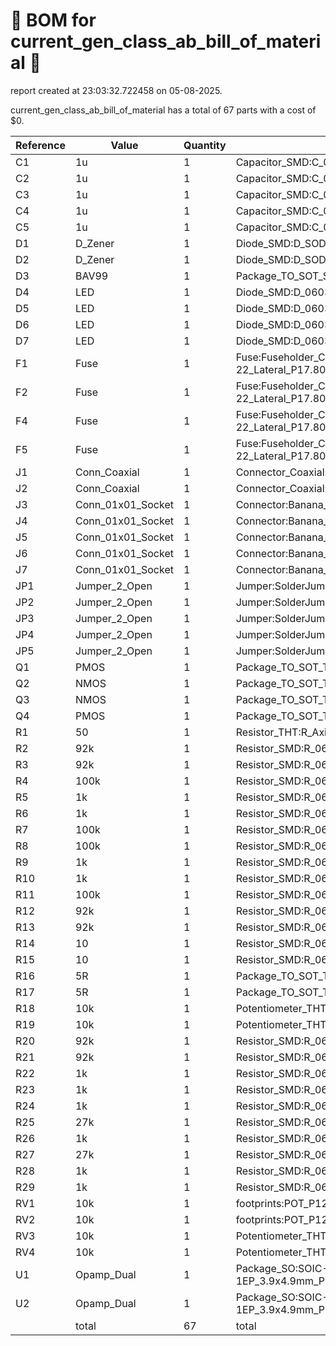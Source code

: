 # 📄 BOM for current_gen_class_ab_bill_of_material 📄

report created at 23:03:32.722458 on 05-08-2025.

current_gen_class_ab_bill_of_material has a total of 67 parts with a cost of $0.

| Reference | Value | Quantity | part number | cost |
| --------- | ----- | -------- | ----------- | ---- |
| C1 | 1u | 1 | Capacitor_SMD:C_0805_2012Metric | $0 |
| C2 | 1u | 1 | Capacitor_SMD:C_0805_2012Metric | $0 |
| C3 | 1u | 1 | Capacitor_SMD:C_0805_2012Metric | $0 |
| C4 | 1u | 1 | Capacitor_SMD:C_0805_2012Metric | $0 |
| C5 | 1u | 1 | Capacitor_SMD:C_0805_2012Metric | $0 |
| D1 | D_Zener | 1 | Diode_SMD:D_SOD-123 | $0 |
| D2 | D_Zener | 1 | Diode_SMD:D_SOD-123 | $0 |
| D3 | BAV99 | 1 | Package_TO_SOT_SMD:SOT-23 | $0 |
| D4 | LED | 1 | Diode_SMD:D_0603_1608Metric | $0 |
| D5 | LED | 1 | Diode_SMD:D_0603_1608Metric | $0 |
| D6 | LED | 1 | Diode_SMD:D_0603_1608Metric | $0 |
| D7 | LED | 1 | Diode_SMD:D_0603_1608Metric | $0 |
| F1 | Fuse | 1 | Fuse:Fuseholder_Clip-5x20mm_Bel_FC-203-22_Lateral_P17.80x5.00mm_D1.17mm_Horizontal | $0 |
| F2 | Fuse | 1 | Fuse:Fuseholder_Clip-5x20mm_Bel_FC-203-22_Lateral_P17.80x5.00mm_D1.17mm_Horizontal | $0 |
| F4 | Fuse | 1 | Fuse:Fuseholder_Clip-5x20mm_Bel_FC-203-22_Lateral_P17.80x5.00mm_D1.17mm_Horizontal | $0 |
| F5 | Fuse | 1 | Fuse:Fuseholder_Clip-5x20mm_Bel_FC-203-22_Lateral_P17.80x5.00mm_D1.17mm_Horizontal | $0 |
| J1 | Conn_Coaxial | 1 | Connector_Coaxial:BNC_TEConnectivity_1478035_Horizontal | $0 |
| J2 | Conn_Coaxial | 1 | Connector_Coaxial:BNC_TEConnectivity_1478035_Horizontal | $0 |
| J3 | Conn_01x01_Socket | 1 | Connector:Banana_Jack_1Pin | $0 |
| J4 | Conn_01x01_Socket | 1 | Connector:Banana_Jack_1Pin | $0 |
| J5 | Conn_01x01_Socket | 1 | Connector:Banana_Jack_1Pin | $0 |
| J6 | Conn_01x01_Socket | 1 | Connector:Banana_Jack_1Pin | $0 |
| J7 | Conn_01x01_Socket | 1 | Connector:Banana_Jack_1Pin | $0 |
| JP1 | Jumper_2_Open | 1 | Jumper:SolderJumper-2_P1.3mm_Open_TrianglePad1.0x1.5mm | $0 |
| JP2 | Jumper_2_Open | 1 | Jumper:SolderJumper-2_P1.3mm_Open_TrianglePad1.0x1.5mm | $0 |
| JP3 | Jumper_2_Open | 1 | Jumper:SolderJumper-2_P1.3mm_Open_TrianglePad1.0x1.5mm | $0 |
| JP4 | Jumper_2_Open | 1 | Jumper:SolderJumper-2_P1.3mm_Open_TrianglePad1.0x1.5mm | $0 |
| JP5 | Jumper_2_Open | 1 | Jumper:SolderJumper-2_P1.3mm_Open_TrianglePad1.0x1.5mm | $0 |
| Q1 | PMOS | 1 | Package_TO_SOT_THT:TO-220-3_Horizontal_TabDown | $0 |
| Q2 | NMOS | 1 | Package_TO_SOT_THT:TO-220-3_Horizontal_TabDown | $0 |
| Q3 | NMOS | 1 | Package_TO_SOT_THT:TO-220-3_Horizontal_TabDown | $0 |
| Q4 | PMOS | 1 | Package_TO_SOT_THT:TO-220-3_Horizontal_TabDown | $0 |
| R1 | 50 | 1 | Resistor_THT:R_Axial_DIN0309_L9.0mm_D3.2mm_P12.70mm_Horizontal | $0 |
| R2 | 92k | 1 | Resistor_SMD:R_0603_1608Metric | $0 |
| R3 | 92k | 1 | Resistor_SMD:R_0603_1608Metric | $0 |
| R4 | 100k | 1 | Resistor_SMD:R_0603_1608Metric | $0 |
| R5 | 1k | 1 | Resistor_SMD:R_0603_1608Metric | $0 |
| R6 | 1k | 1 | Resistor_SMD:R_0603_1608Metric | $0 |
| R7 | 100k | 1 | Resistor_SMD:R_0603_1608Metric | $0 |
| R8 | 100k | 1 | Resistor_SMD:R_0603_1608Metric | $0 |
| R9 | 1k | 1 | Resistor_SMD:R_0603_1608Metric | $0 |
| R10 | 1k | 1 | Resistor_SMD:R_0603_1608Metric | $0 |
| R11 | 100k | 1 | Resistor_SMD:R_0603_1608Metric | $0 |
| R12 | 92k | 1 | Resistor_SMD:R_0603_1608Metric | $0 |
| R13 | 92k | 1 | Resistor_SMD:R_0603_1608Metric | $0 |
| R14 | 10 | 1 | Resistor_SMD:R_0603_1608Metric | $0 |
| R15 | 10 | 1 | Resistor_SMD:R_0603_1608Metric | $0 |
| R16 | 5R | 1 | Package_TO_SOT_THT:TO-220-2_Horizontal_TabDown | $0 |
| R17 | 5R | 1 | Package_TO_SOT_THT:TO-220-2_Horizontal_TabDown | $0 |
| R18 | 10k | 1 | Potentiometer_THT:Potentiometer_Bourns_3296W_Vertical | $0 |
| R19 | 10k | 1 | Potentiometer_THT:Potentiometer_Bourns_3296W_Vertical | $0 |
| R20 | 92k | 1 | Resistor_SMD:R_0603_1608Metric | $0 |
| R21 | 92k | 1 | Resistor_SMD:R_0603_1608Metric | $0 |
| R22 | 1k | 1 | Resistor_SMD:R_0603_1608Metric | $0 |
| R23 | 1k | 1 | Resistor_SMD:R_0603_1608Metric | $0 |
| R24 | 1k | 1 | Resistor_SMD:R_0603_1608Metric | $0 |
| R25 | 27k | 1 | Resistor_SMD:R_0603_1608Metric | $0 |
| R26 | 1k | 1 | Resistor_SMD:R_0603_1608Metric | $0 |
| R27 | 27k | 1 | Resistor_SMD:R_0603_1608Metric | $0 |
| R28 | 1k | 1 | Resistor_SMD:R_0603_1608Metric | $0 |
| R29 | 1k | 1 | Resistor_SMD:R_0603_1608Metric | $0 |
| RV1 | 10k | 1 | footprints:POT_P120PK-x25_TTE | $0 |
| RV2 | 10k | 1 | footprints:POT_P120PK-x25_TTE | $0 |
| RV3 | 10k | 1 | Potentiometer_THT:Potentiometer_Bourns_PTV09A-1_Single_Vertical | $0 |
| RV4 | 10k | 1 | Potentiometer_THT:Potentiometer_Bourns_PTV09A-1_Single_Vertical | $0 |
| U1 | Opamp_Dual | 1 | Package_SO:SOIC-8-1EP_3.9x4.9mm_P1.27mm_EP2.29x3mm_ThermalVias | $0 |
| U2 | Opamp_Dual | 1 | Package_SO:SOIC-8-1EP_3.9x4.9mm_P1.27mm_EP2.29x3mm_ThermalVias | $0 |
|  | total | 67 | total | $0 |
